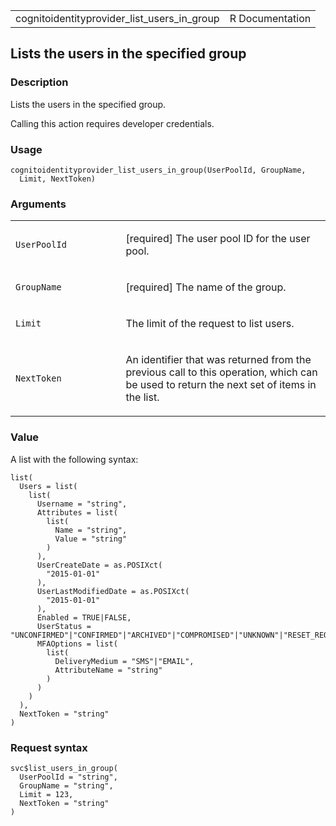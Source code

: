 <table style="width: 100%;">
<tbody>
<tr class="odd">
<td>cognitoidentityprovider_list_users_in_group</td>
<td style="text-align: right;">R Documentation</td>
</tr>
</tbody>
</table>

## Lists the users in the specified group

### Description

Lists the users in the specified group.

Calling this action requires developer credentials.

### Usage

    cognitoidentityprovider_list_users_in_group(UserPoolId, GroupName,
      Limit, NextToken)

### Arguments

<table>
<colgroup>
<col style="width: 35%" />
<col style="width: 65%" />
</colgroup>
<tbody>
<tr class="odd">
<td><code
id="cognitoidentityprovider_list_users_in_group_:_UserPoolId">UserPoolId</code></td>
<td><p>[required] The user pool ID for the user pool.</p></td>
</tr>
<tr class="even">
<td><code
id="cognitoidentityprovider_list_users_in_group_:_GroupName">GroupName</code></td>
<td><p>[required] The name of the group.</p></td>
</tr>
<tr class="odd">
<td><code
id="cognitoidentityprovider_list_users_in_group_:_Limit">Limit</code></td>
<td><p>The limit of the request to list users.</p></td>
</tr>
<tr class="even">
<td><code
id="cognitoidentityprovider_list_users_in_group_:_NextToken">NextToken</code></td>
<td><p>An identifier that was returned from the previous call to this
operation, which can be used to return the next set of items in the
list.</p></td>
</tr>
</tbody>
</table>

### Value

A list with the following syntax:

    list(
      Users = list(
        list(
          Username = "string",
          Attributes = list(
            list(
              Name = "string",
              Value = "string"
            )
          ),
          UserCreateDate = as.POSIXct(
            "2015-01-01"
          ),
          UserLastModifiedDate = as.POSIXct(
            "2015-01-01"
          ),
          Enabled = TRUE|FALSE,
          UserStatus = "UNCONFIRMED"|"CONFIRMED"|"ARCHIVED"|"COMPROMISED"|"UNKNOWN"|"RESET_REQUIRED"|"FORCE_CHANGE_PASSWORD",
          MFAOptions = list(
            list(
              DeliveryMedium = "SMS"|"EMAIL",
              AttributeName = "string"
            )
          )
        )
      ),
      NextToken = "string"
    )

### Request syntax

    svc$list_users_in_group(
      UserPoolId = "string",
      GroupName = "string",
      Limit = 123,
      NextToken = "string"
    )
